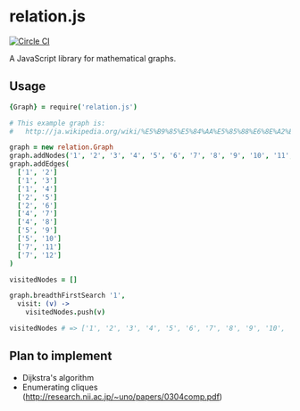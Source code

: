 relation.js
===========

[![Circle CI](https://circleci.com/gh/nyamadori/relation.js.svg?style=svg)](https://circleci.com/gh/nyamadori/relation.js)

A JavaScript library for mathematical graphs.


Usage
-----

```coffee
{Graph} = require('relation.js')

# This example graph is:
#   http://ja.wikipedia.org/wiki/%E5%B9%85%E5%84%AA%E5%85%88%E6%8E%A2%E7%B4%A2#mediaviewer/File:Breadth-first-tree.png

graph = new relation.Graph
graph.addNodes('1', '2', '3', '4', '5', '6', '7', '8', '9', '10', '11', '12')
graph.addEdges(
  ['1', '2']
  ['1', '3']
  ['1', '4']
  ['2', '5']
  ['2', '6']
  ['4', '7']
  ['4', '8']
  ['5', '9']
  ['5', '10']
  ['7', '11']
  ['7', '12']
)

visitedNodes = []

graph.breadthFirstSearch '1',
  visit: (v) ->
    visitedNodes.push(v)

visitedNodes # => ['1', '2', '3', '4', '5', '6', '7', '8', '9', '10', '11', '12']
```

Plan to implement
-----------------

* Dijkstra's algorithm
* Enumerating cliques (http://research.nii.ac.jp/~uno/papers/0304comp.pdf)
